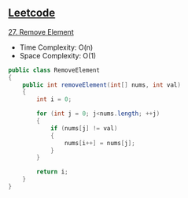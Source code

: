 ## [Leetcode](https://leetcode.com/)

[27. Remove Element](https://leetcode.com/problems/remove-element/)

- Time Complexity: O(n)
- Space Complexity: O(1)

```java
public class RemoveElement
{
    public int removeElement(int[] nums, int val) 
    {
        int i = 0;

        for (int j = 0; j<nums.length; ++j)
        {
            if (nums[j] != val)
            {
                nums[i++] = nums[j];
            }
        }

        return i;
    }
}
```
